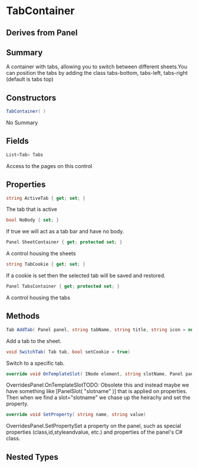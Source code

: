 # TabContainer

## Derives from Panel

## Summary

A container with tabs, allowing you to switch between different sheets.You can position the tabs by adding the class tabs-bottom, tabs-left, tabs-right (default is tabs top)
## Constructors

```c#
TabContainer( ) 
```
No Summary
## Fields

```c#
List<Tab> Tabs
```
Access to the pages on this control
## Properties

```c#
string ActiveTab { get; set; } 
```
The tab that is active
```c#
bool NoBody { set; } 
```
If true we will act as a tab bar and have no body.
```c#
Panel SheetContainer { get; protected set; } 
```
A control housing the sheets
```c#
string TabCookie { get; set; } 
```
If a cookie is set then the selected tab will be saved and restored.
```c#
Panel TabsContainer { get; protected set; } 
```
A control housing the tabs
## Methods

```c#
Tab AddTab( Panel panel, string tabName, string title, string icon = null) 
```
Add a tab to the sheet.
```c#
void SwitchTab( Tab tab, bool setCookie = true) 
```
Switch to a specific tab.
```c#
override void OnTemplateSlot( INode element, string slotName, Panel panel) 
```
OverridesPanel.OnTemplateSlotTODO: Obsolete this and instead maybe we have something like [PanelSlot( "slotname" )] that
is applied on properties. Then when we find a slot="slotname" we chase up the heirachy and set the property.
```c#
override void SetProperty( string name, string value) 
```
OverridesPanel.SetPropertySet a property on the panel, such as special properties (class,id,styleandvalue, etc.) and properties of the panel's C# class.
## Nested Types

